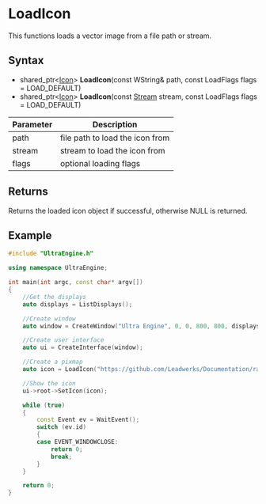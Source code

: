 # LoadIcon

This functions loads a vector image from a file path or stream.

## Syntax

- shared_ptr<[Icon](Icon.md)\> **LoadIcon**(const WString& path, const LoadFlags flags = LOAD_DEFAULT)
- shared_ptr<[Icon](Icon.md)\> **LoadIcon**(const [Stream](Stream.md) stream, const LoadFlags flags = LOAD_DEFAULT)

| Parameter | Description |
|---|---|
| path | file path to load the icon from |
| stream | stream to load the icon from |
| flags | optional loading flags |

## Returns

Returns the loaded icon object if successful, otherwise NULL is returned.

## Example

```c++
#include "UltraEngine.h"

using namespace UltraEngine;

int main(int argc, const char* argv[])
{
    //Get the displays
    auto displays = ListDisplays();

    //Create window
    auto window = CreateWindow("Ultra Engine", 0, 0, 800, 800, displays[0]);

    //Create user interface
    auto ui = CreateInterface(window);

    //Create a pixmap
    auto icon = LoadIcon("https://github.com/Leadwerks/Documentation/raw/master/Assets/Materials/Logos/23.svg");

    //Show the icon
    ui->root->SetIcon(icon);

    while (true)
    {
        const Event ev = WaitEvent();
        switch (ev.id)
        {
        case EVENT_WINDOWCLOSE:
            return 0;
            break;
        }
    }

    return 0;
}
```
